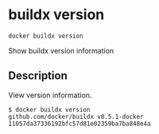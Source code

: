 # buildx version

```
docker buildx version
```

<!---MARKER_GEN_START-->
Show buildx version information


<!---MARKER_GEN_END-->

## Description

View version information.

```console
$ docker buildx version
github.com/docker/buildx v0.5.1-docker 11057da37336192bfc57d81e02359ba7ba848e4a
```
